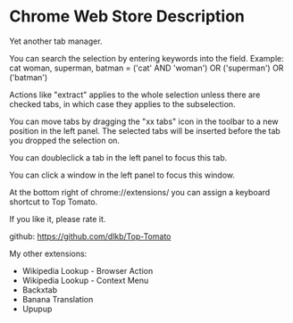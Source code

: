 # Chrome Web Store Description

Yet another tab manager. 

You can search the selection by entering keywords into the field.
Example: cat woman, superman, batman = ('cat' AND 'woman') OR ('superman') OR ('batman')

Actions like "extract" applies to the whole selection unless there are checked tabs, in which case they applies to the subselection.

You can move tabs by dragging the "xx tabs" icon in the toolbar to a new position in the left panel. The selected tabs will be inserted before the tab you dropped the selection on.

You can doubleclick a tab in the left panel to focus this tab.

You can click a window in the left panel to focus this window.

At the bottom right of chrome://extensions/ you can assign a keyboard shortcut to Top Tomato.

If you like it, please rate it.

github: https://github.com/dlkb/Top-Tomato

My other extensions:
- Wikipedia Lookup - Browser Action
- Wikipedia Lookup - Context Menu
- Backxtab
- Banana Translation
- Upupup
